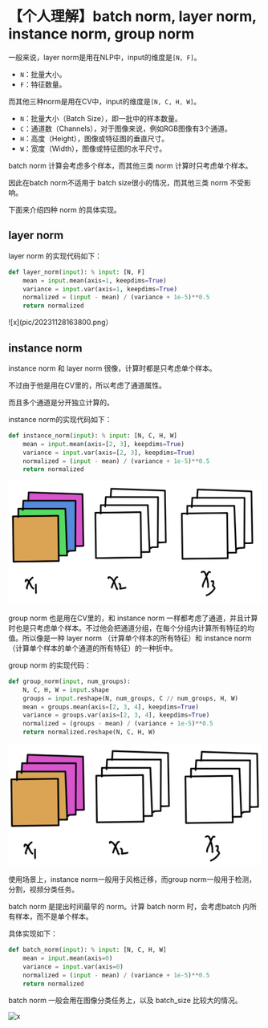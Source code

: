 # 【个人理解】batch norm, layer norm, instance norm, group norm

一般来说，layer norm是用在NLP中，input的维度是`[N, F]`。

- `N`：批量大小。
- `F`：特征数量。

而其他三种norm是用在CV中，input的维度是`[N, C, H, W]`。

- `N`：批量大小（Batch Size），即一批中的样本数量。
- `C`：通道数（Channels），对于图像来说，例如RGB图像有3个通道。
- `H`：高度（Height），图像或特征图的垂直尺寸。
- `W`：宽度（Width），图像或特征图的水平尺寸。

batch norm 计算会考虑多个样本，而其他三类 norm 计算时只考虑单个样本。

因此在batch norm不适用于 batch size很小的情况，而其他三类 norm 不受影响。

下面来介绍四种 norm 的具体实现。

## layer norm

layer norm 的实现代码如下：

```python
def layer_norm(input): % input: [N, F]
    mean = input.mean(axis=1, keepdims=True)
    variance = input.var(axis=1, keepdims=True)
    normalized = (input - mean) / (variance + 1e-5)**0.5
    return normalized
```

![x](pic/20231128163800.png）

## instance norm

instance norm 和 layer norm 很像，计算时都是只考虑单个样本。

不过由于他是用在CV里的，所以考虑了通道属性。

而且多个通道是分开独立计算的。

instance norm的实现代码如下：

```python
def instance_norm(input): % input: [N, C, H, W]
    mean = input.mean(axis=[2, 3], keepdims=True)
    variance = input.var(axis=[2, 3], keepdims=True)
    normalized = (input - mean) / (variance + 1e-5)**0.5
    return normalized
```


![x](pic/d67d6a0587a84a61895f88ecef32c53.jpg)


group norm 也是用在CV里的，和 instance norm 一样都考虑了通道，并且计算时也是只考虑单个样本。不过他会把通道分组，在每个分组内计算所有特征的均值。所以像是一种 layer norm （计算单个样本的所有特征）和 instance norm（计算单个样本的单个通道的所有特征）的一种折中。

group norm 的实现代码：
```python
def group_norm(input, num_groups):
    N, C, H, W = input.shape
    groups = input.reshape(N, num_groups, C // num_groups, H, W)
    mean = groups.mean(axis=[2, 3, 4], keepdims=True)
    variance = groups.var(axis=[2, 3, 4], keepdims=True)
    normalized = (groups - mean) / (variance + 1e-5)**0.5
    return normalized.reshape(N, C, H, W)
```

![](pic/75ef0e4f575e1c5cbf8f5c21c02b165.jpg)

使用场景上，instance norm一般用于风格迁移，而group norm一般用于检测，分割，视频分类任务。

batch norm 是提出时间最早的 norm。计算 batch norm 时，会考虑batch 内所有样本，而不是单个样本。

具体实现如下：

```python
def batch_norm(input): % input: [N, C, H, W]
    mean = input.mean(axis=0)
    variance = input.var(axis=0)
    normalized = (input - mean) / (variance + 1e-5)**0.5
    return normalized
```

batch norm 一般会用在图像分类任务上，以及 batch_size 比较大的情况。

![x](1762d9a08c2578a5bdf405c6dc0daf0.jpg)

